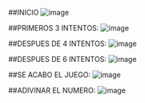 ##INICIO
![image](https://github.com/OmarAlvrz/adivina-el-numero/assets/127577075/ae20b7ae-a5f1-40d1-bfe3-8201473681b4)

##PRIMEROS 3 INTENTOS:
![image](https://github.com/OmarAlvrz/adivina-el-numero/assets/127577075/5b76c258-c126-46e8-b482-4ea3e011b229)

##DESPUES DE 4 INTENTOS:
![image](https://github.com/OmarAlvrz/adivina-el-numero/assets/127577075/883d53a5-1a0c-4f40-a235-01bbb95cae34)

##DESPUES DE 6 INTENTOS:
![image](https://github.com/OmarAlvrz/adivina-el-numero/assets/127577075/9d0d090e-f7b3-4012-8b6e-e586c036ba6c)

##SE ACABO EL JUEGO:
![image](https://github.com/OmarAlvrz/adivina-el-numero/assets/127577075/0b0ba5ef-0cf0-49e6-9c2c-f4b0beb100b7)

##ADIVINAR EL NUMERO:
![image](https://github.com/OmarAlvrz/adivina-el-numero/assets/127577075/9222fc7a-56c3-46ea-a3d9-25235d10d9b7)
